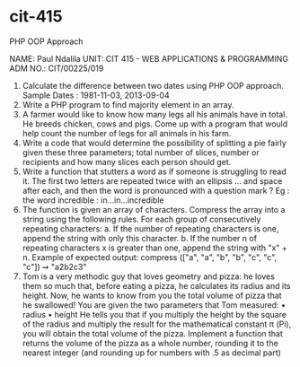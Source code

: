 # cit-415
PHP OOP Approach

NAME: Paul Ndalila
UNIT: CIT 415 - WEB APPLICATIONS & PROGRAMMING
ADM NO.: CIT/00225/019

1. Calculate the difference between two dates using PHP OOP approach. 
Sample Dates : 1981-11-03, 2013-09-04 
2. Write a PHP program to find majority element in an array.
3. A farmer would like to know how many legs all his animals have in total. He breeds 
chicken, cows and pigs. Come up with a program that would help count the number of 
legs for all animals in his farm. 
4. Write a code that would determine the possibility of splitting a pie fairly given these 
three parameters; total number of slices, number or recipients and how many slices 
each person should get. 
5. Write a function that stutters a word as if someone is struggling to read it. The first 
two letters are repeated twice with an ellipsis ... and space after each, and then the 
word is pronounced with a question mark ?
Eg : the word incredible : in…in…incredible 
6. The function is given an array of characters. Compress the array into a string using the 
following rules. For each group of consecutively repeating characters: 
a. If the number of repeating characters is one, append the string with only this 
character.
b. If the number n of repeating characters x is greater than one, append the string 
with "x" + n.
Example of expected output: compress (["a", "a", "b", "b", "c", "c", "c"]) 
➞ "a2b2c3"
7. Tom is a very methodic guy that loves geometry and pizza: he loves them so much 
that, before eating a pizza, he calculates its radius and its height. Now, he wants to 
know from you the total volume of pizza that he swallowed!
You are given the two parameters that Tom measured:
• radius
• height
He tells you that if you multiply the height by the square of the radius and multiply the result 
for the mathematical constant π (Pi), you will obtain the total volume of the pizza. Implement 
a function that returns the volume of the pizza as a whole number, rounding it to the nearest 
integer (and rounding up for numbers with .5 as decimal part)
